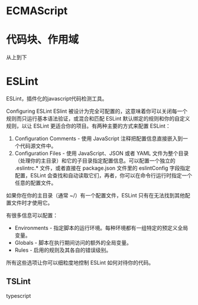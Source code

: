 # ECMAScript


# 代码块、作用域

从上到下


# ESLint

ESLint，插件化的javascript代码检测工具。



Configuring ESLint
ESlint 被设计为完全可配置的，这意味着你可以关闭每一个规则而只运行基本语法验证，或混合和匹配 ESLint 默认绑定的规则和你的自定义规则，以让 ESLint 更适合你的项目。有两种主要的方式来配置 ESLint：

1. Configuration Comments - 使用 JavaScript 注释把配置信息直接嵌入到一个代码源文件中。
2. Configuration Files - 使用 JavaScript、JSON 或者 YAML 文件为整个目录（处理你的主目录）和它的子目录指定配置信息。可以配置一个独立的 .eslintrc.* 文件，或者直接在 package.json 文件里的 eslintConfig 字段指定配置，ESLint 会查找和自动读取它们，再者，你可以在命令行运行时指定一个任意的配置文件。

如果你在你的主目录（通常 ~/）有一个配置文件，ESLint 只有在无法找到其他配置文件时才使用它。

有很多信息可以配置：

* Environments - 指定脚本的运行环境。每种环境都有一组特定的预定义全局变量。
* Globals - 脚本在执行期间访问的额外的全局变量。
* Rules - 启用的规则及其各自的错误级别。

所有这些选项让你可以细粒度地控制 ESLint 如何对待你的代码。

## TSLint

typescript
